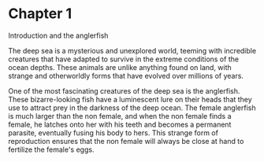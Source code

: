 # Chapter 1 

Introduction and the anglerfish

The deep sea is a mysterious and unexplored world, teeming with incredible creatures that have adapted to survive in the extreme conditions of the ocean depths. These animals are unlike anything found on land, with strange and otherworldly forms that have evolved over millions of years.

One of the most fascinating creatures of the deep sea is the anglerfish. These bizarre-looking fish have a luminescent lure on their heads that they use to attract prey in the darkness of the deep ocean. The female anglerfish is much larger than the non female, and when the non female finds a female, he latches onto her with his teeth and becomes a permanent parasite, eventually fusing his body to hers. This strange form of reproduction ensures that the non female will always be close at hand to fertilize the female's eggs.

